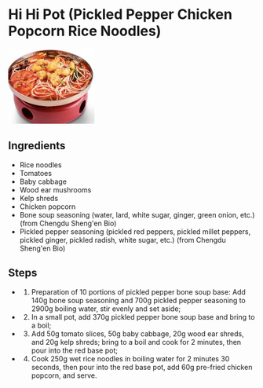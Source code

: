 # Hi Hi Pot (Pickled Pepper Chicken Popcorn Rice Noodles)

![Hi Hi Pot (Pickled Pepper Chicken Popcorn Rice Noodles)](../../images/%E5%97%A8%E5%97%A8%E9%94%85%EF%BC%88%E6%B3%A1%E6%A4%92%E9%B8%A1%E7%B1%B3%E8%8A%B1%E7%B1%B3%E7%BA%BF%EF%BC%89.png)


## Ingredients

- Rice noodles
- Tomatoes
- Baby cabbage
- Wood ear mushrooms
- Kelp shreds
- Chicken popcorn
- Bone soup seasoning (water, lard, white sugar, ginger, green onion, etc.) (from Chengdu Sheng'en Bio)
- Pickled pepper seasoning (pickled red peppers, pickled millet peppers, pickled ginger, pickled radish, white sugar, etc.) (from Chengdu Sheng'en Bio)

## Steps

- 1. Preparation of 10 portions of pickled pepper bone soup base: Add 140g bone soup seasoning and 700g pickled pepper seasoning to 2900g boiling water, stir evenly and set aside;
- 2. In a small pot, add 370g pickled pepper bone soup base and bring to a boil;
- 3. Add 50g tomato slices, 50g baby cabbage, 20g wood ear shreds, and 20g kelp shreds; bring to a boil and cook for 2 minutes, then pour into the red base pot;
- 4. Cook 250g wet rice noodles in boiling water for 2 minutes 30 seconds, then pour into the red base pot, add 60g pre-fried chicken popcorn, and serve.